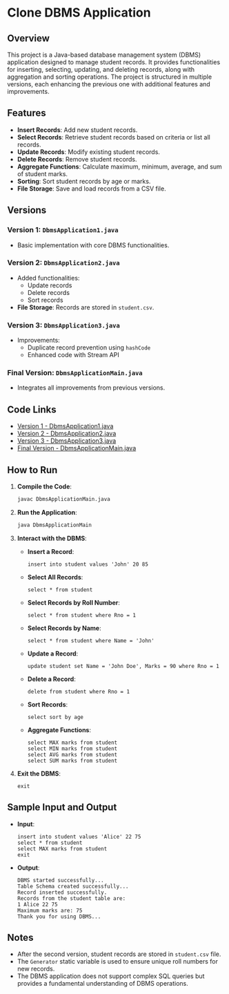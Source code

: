 

# Clone DBMS Application

## Overview

This project is a Java-based database management system (DBMS) application designed to manage student records. It provides functionalities for inserting, selecting, updating, and deleting records, along with aggregation and sorting operations. The project is structured in multiple versions, each enhancing the previous one with additional features and improvements.

## Features

- **Insert Records**: Add new student records.
- **Select Records**: Retrieve student records based on criteria or list all records.
- **Update Records**: Modify existing student records.
- **Delete Records**: Remove student records.
- **Aggregate Functions**: Calculate maximum, minimum, average, and sum of student marks.
- **Sorting**: Sort student records by age or marks.
- **File Storage**: Save and load records from a CSV file.

## Versions

### Version 1: `DbmsApplication1.java`
- Basic implementation with core DBMS functionalities.

### Version 2: `DbmsApplication2.java`
- Added functionalities:
  - Update records
  - Delete records
  - Sort records
- **File Storage**: Records are stored in `student.csv`.

### Version 3: `DbmsApplication3.java`
- Improvements:
  - Duplicate record prevention using `hashCode`
  - Enhanced code with Stream API

### Final Version: `DbmsApplicationMain.java`
- Integrates all improvements from previous versions.


## Code Links

- [Version 1 - DbmsApplication1.java](src/DbmsApplication1.java)
- [Version 2 - DbmsApplication2.java](src/DbmsApplication2.java)
- [Version 3 - DbmsApplication3.java](src/DbmsApplication3.java)
- [Final Version - DbmsApplicationMain.java](src/DbmsApplicationMain.java)

## How to Run

1. **Compile the Code**:
   ```bash
   javac DbmsApplicationMain.java
   ```

2. **Run the Application**:
   ```bash
   java DbmsApplicationMain
   ```

3. **Interact with the DBMS**:
   - **Insert a Record**:
     ```
     insert into student values 'John' 20 85
     ```
   - **Select All Records**:
     ```
     select * from student
     ```
   - **Select Records by Roll Number**:
     ```
     select * from student where Rno = 1
     ```
   - **Select Records by Name**:
     ```
     select * from student where Name = 'John'
     ```
   - **Update a Record**:
     ```
     update student set Name = 'John Doe', Marks = 90 where Rno = 1
     ```
   - **Delete a Record**:
     ```
     delete from student where Rno = 1
     ```
   - **Sort Records**:
     ```
     select sort by age
     ```
   - **Aggregate Functions**:
     ```
     select MAX marks from student
     select MIN marks from student
     select AVG marks from student
     select SUM marks from student
     ```

4. **Exit the DBMS**:
   ```
   exit
   ```

## Sample Input and Output

- **Input**:
  ```
  insert into student values 'Alice' 22 75
  select * from student
  select MAX marks from student
  exit
  ```

- **Output**:
  ```
  DBMS started successfully...
  Table Schema created successfully...
  Record inserted successfully.
  Records from the student table are:
  1 Alice 22 75
  Maximum marks are: 75
  Thank you for using DBMS...
  ```


## Notes

- After the second version, student records are stored in `student.csv` file.
- The `Generator` static variable is used to ensure unique roll numbers for new records.
- The DBMS application does not support complex SQL queries but provides a fundamental understanding of DBMS operations.


